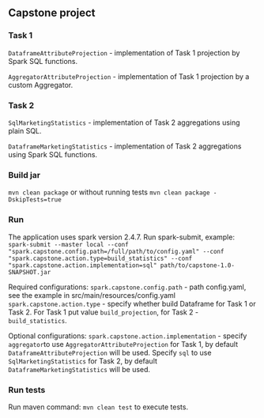 ## Capstone project

### Task 1
`DataframeAttributeProjection` - implementation of Task 1 projection by Spark SQL functions.

`AggregatorAttributeProjection` - implementation of Task 1 projection by a custom Aggregator.


### Task 2
`SqlMarketingStatistics` - implementation of Task 2 aggregations using plain SQL.

`DataframeMarketingStatistics` - implementation of Task 2 aggregations using Spark SQL functions.


### Build jar
`mvn clean package` or without running tests `mvn clean package -DskipTests=true`


### Run
The application uses spark version 2.4.7. Run spark-submit, example:
`spark-submit --master local --conf "spark.capstone.config.path=/full/path/to/config.yaml" --conf "spark.capstone.action.type=build_statistics" --conf "spark.capstone.action.implementation=sql" path/to/capstone-1.0-SNAPSHOT.jar`

Required configurations:
`spark.capstone.config.path` - path config.yaml, see the example in src/main/resources/config.yaml
`spark.capstone.action.type` - specify whether build Dataframe for Task 1 or Task 2. For Task 1 put value `build_projection`, for Task 2 - `build_statistics`.

Optional configurations:
`spark.capstone.action.implementation` - specify `aggregator`to use `AggregatorAttributeProjection` for Task 1, by default `DataframeAttributeProjection` will be used. Specify `sql` to use `SqlMarketingStatistics` for Task 2, by default `DataframeMarketingStatistics` will be used.


### Run tests
Run maven command: `mvn clean test` to execute tests.
